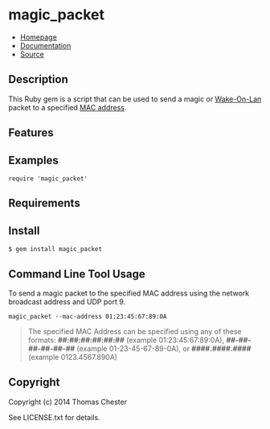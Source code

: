 # magic_packet

* [Homepage](https://rubygems.org/gems/magic_packet)
* [Documentation](http://rubydoc.info/gems/magic_packet/frames)
* [Source](https://github.com/tjchester/magic_packet)

## Description

This Ruby gem is a script that can be used to send a magic or 
[Wake-On-Lan](http://en.wikipedia.org/wiki/Wake-on-LAN) packet
to a specified [MAC address](http://en.wikipedia.org/wiki/Mac_address).

## Features

## Examples

    require 'magic_packet'

## Requirements

## Install

    $ gem install magic_packet

## Command Line Tool Usage

To send a magic packet to the specified MAC address using the network
broadcast address and UDP port 9.

```
magic_packet --mac-address 01:23:45:67:89:0A
```

> The specified MAC Address can be specified using any of these formats: **##:##:##:##:##:##** (example 01:23:45:67:89:0A), **##-##-##-##-##-##** (example 01-23-45-67-89-0A), or **####.####.####** (example 0123.4567.890A)

## Copyright

Copyright (c) 2014 Thomas Chester

See LICENSE.txt for details.
